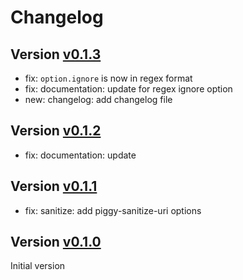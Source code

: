 # Changelog

## Version [v0.1.3](https://github.com/tilap/koa-sanitize-uri/releases/tag/v0.1.3)

- fix: `option.ignore` is now in regex format
- fix: documentation: update for regex ignore option
- new: changelog: add changelog file

## Version [v0.1.2](https://github.com/tilap/koa-sanitize-uri/releases/tag/v0.1.2)

- fix: documentation: update

## Version [v0.1.1](https://github.com/tilap/koa-sanitize-uri/releases/tag/v0.1.1)

- fix: sanitize: add piggy-sanitize-uri options

## Version [v0.1.0](https://github.com/tilap/koa-sanitize-uri/releases/tag/v0.1.0)

Initial version
